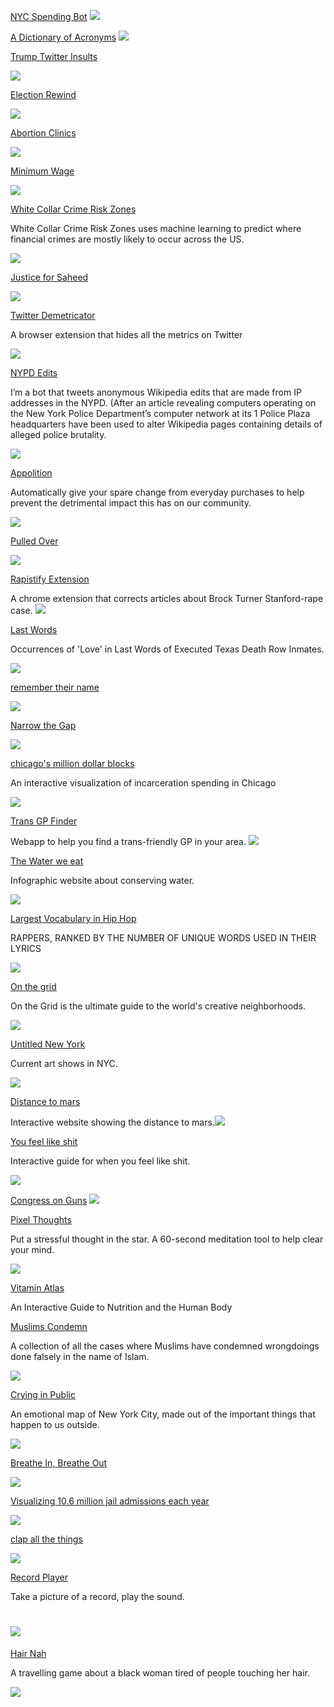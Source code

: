 [NYC Spending Bot](https://twitter.com/nycspendingbot)
![](images/image32.png)

[A Dictionary of Acronyms](http://keepingup.io/)
![](images/image31.png)

[Trump Twitter Insults](https://www.nytimes.com/interactive/2016/01/28/upshot/donald-trump-twitter-insults.html)

![](images/image13.png)

[Election Rewind](http://electionrewind.com/)

![](images/image24.png)

[Abortion Clinics](https://pudding.cool/2017/09/clinics/)

![](images/image6.png)

[Minimum Wage](https://www.nytimes.com/interactive/2014/02/09/opinion/minimum-wage.html)

![](images/image26.png)

[White Collar Crime Risk Zones](http://whitecollar.thenewinquiry.com/)

White Collar Crime Risk Zones uses machine learning to predict where
financial crimes are mostly likely to occur across the US.

![](images/image15.png)

[Justice for Saheed](http://www.justiceforsaheed.com/)

![](images/image27.png)

[Twitter Demetricator](https://bengrosser.com/projects/twitter-demetricator/)

A browser extension that hides all the metrics on Twitter

![](images/image17.gif)

[NYPD Edits](https://twitter.com/NYPDedits)

I’m a bot that tweets anonymous Wikipedia edits that are made from IP
addresses in the NYPD. (After an article revealing computers operating
on the New York Police Department’s computer network at its 1 Police
Plaza headquarters have been used to alter Wikipedia pages containing
details of alleged police brutality.

![](images/image1.png)

[Appolition](https://appolition.us/)

Automatically give your spare change from everyday purchases to help
prevent the detrimental impact this has on our community.

![](images/image8.png)

[Pulled Over](https://pulledover.us)

![](images/image20.png)

[Rapistify Extension](https://github.com/m0neysha/rapistify-extension)

A chrome extension that corrects articles about Brock Turner
Stanford-rape case.
![](images/image3.png)

[Last Words](http://tinysubversions.com/stuff/lastwords/)

Occurrences of 'Love' in Last Words of Executed Texas Death Row Inmates.

![](images/image12.png)

[remember their name](http://remembertheir.name/)

![](images/image22.png)

[Narrow the Gap](https://narrow-the-gap.glitch.me)

![](images/image30.png)

[chicago's million dollar blocks](https://chicagosmilliondollarblocks.com)

An interactive visualization of incarceration spending in Chicago

![](images/image10.png)

[Trans GP Finder](https://trans-gp-finder.glitch.me/)

Webapp to help you find a trans-friendly GP in your area.
![](images/image11.png) 

[The Water we eat](http://thewaterweeat.com/)

Infographic website about conserving water.

![](images/image28.png)

[Largest Vocabulary in Hip Hop](https://pudding.cool/2017/02/vocabulary/)

RAPPERS, RANKED BY THE NUMBER OF UNIQUE WORDS USED IN THEIR LYRICS

![](images/image14.png)

[On the grid](https://onthegrid.city/)

On the Grid is the ultimate guide to the world's creative neighborhoods.

![](images/image4.png)

[Untitled New York](http://www.unti-tled.com/new-york)

Current art shows in NYC.

![](images/image16.png)

[Distance to mars](http://www.distancetomars.com)

Interactive website showing the distance to mars.![](images/image2.png)

[You feel like shit](http://philome.la/jace_harr/you-feel-like-shit-an-interactive-self-care-guide/play)

Interactive guide for when you feel like shit.

![](images/image25.png)

[Congress on Guns](http://congress-tracker.glitch.me/)
![](images/image33.png)

[Pixel Thoughts](http://www.pixelthoughts.co)

Put a stressful thought in the star. A 60-second meditation tool to help
clear your mind.

![](images/image29.png)

[Vitamin Atlas](https://www.good.is/infographics/vitamin-atlas)

An Interactive Guide to Nutrition and the Human Body

[Muslims Condemn](https://muslimscondemn.com/)

A collection of all the cases where Muslims have condemned wrongdoings
done falsely in the name of Islam.

![](images/image19.png)

[Crying in Public](https://cryinginpublic.com/)

An emotional map of New York City, made out of the important things that
happen to us outside.

![](images/image5.png)

[](https://cryinginpublic.com/)

[Breathe In, Breathe Out](http://xhalr.com/)

![](images/image23.png)

[Visualizing 10.6 million jail admissions each year](https://www.prisonpolicy.org/blog/2018/03/22/chalabi/)

![](images/image21.png)

[clap all the things](https://clap.glitch.me/)

![](images/image7.png)

[Record Player](http://record-player.glitch.me/auth)

Take a picture of a record, play the sound.

![](images/image9.png)
======================

[Hair Nah](http://hairnah.com/) 

A travelling game about a black woman tired of people touching her hair.

![](images/image18.png)


